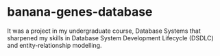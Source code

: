 # banana-genes-database
It was a project in my undergraduate course, Database Systems that sharpened my skills in Database System Development Lifecycle (DSDLC) and entity-relationship modelling.
